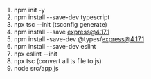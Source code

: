 1. npm init -y
2. npm install --save-dev typescript
3. npx tsc --init (tsconfig generate)
4. npm install --save express@4.17.1
5. npm install -save-dev @types/express@4.17.1
6. npm install --save-dev eslint
7. npx eslint --init
8. npx tsc (convert all ts file to js)
9. node src/app.js
